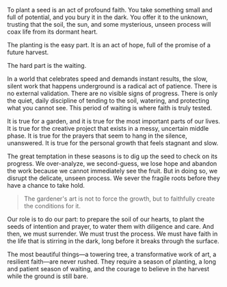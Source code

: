 To plant a seed is an act of profound faith. You take something small and full of potential, and you bury it in the dark. You offer it to the unknown, trusting that the soil, the sun, and some mysterious, unseen process will coax life from its dormant heart.

The planting is the easy part. It is an act of hope, full of the promise of a future harvest.

The hard part is the waiting.

In a world that celebrates speed and demands instant results, the slow, silent work that happens underground is a radical act of patience. There is no external validation. There are no visible signs of progress. There is only the quiet, daily discipline of tending to the soil, watering, and protecting what you cannot see. This period of waiting is where faith is truly tested.

It is true for a garden, and it is true for the most important parts of our lives. It is true for the creative project that exists in a messy, uncertain middle phase. It is true for the prayers that seem to hang in the silence, unanswered. It is true for the personal growth that feels stagnant and slow.

The great temptation in these seasons is to dig up the seed to check on its progress. We over-analyze, we second-guess, we lose hope and abandon the work because we cannot immediately see the fruit. But in doing so, we disrupt the delicate, unseen process. We sever the fragile roots before they have a chance to take hold.

> The gardener's art is not to force the growth, but to faithfully create the conditions for it.

Our role is to do our part: to prepare the soil of our hearts, to plant the seeds of intention and prayer, to water them with diligence and care. And then, we must surrender. We must trust the process. We must have faith in the life that is stirring in the dark, long before it breaks through the surface.

The most beautiful things—a towering tree, a transformative work of art, a resilient faith—are never rushed. They require a season of planting, a long and patient season of waiting, and the courage to believe in the harvest while the ground is still bare.
